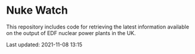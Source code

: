 # Nuke Watch

This repository includes code for retrieving the latest information available on the output of EDF nuclear power plants in the UK.

Last updated: 2021-11-08 13:15